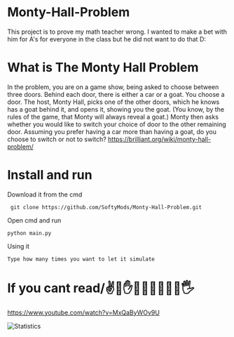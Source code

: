 # Monty-Hall-Problem
This project is to prove my math teacher wrong. I wanted to make a bet with him for A's for everyone in the class but he did not want to do that D:

# What is The Monty Hall Problem
In the problem, you are on a game show, being asked to choose between three doors. Behind each door, there is either a car or a goat. You choose a door. The host, Monty Hall, picks one of the other doors, which he knows has a goat behind it, and opens it, showing you the goat. (You know, by the rules of the game, that Monty will always reveal a goat.) Monty then asks whether you would like to switch your choice of door to the other remaining door. Assuming you prefer having a car more than having a goat, do you choose to switch or not to switch?
https://brilliant.org/wiki/monty-hall-problem/

# Install and run
Download it from the cmd
```
 git clone https://github.com/SoftyMods/Monty-Hall-Problem.git
```
Open cmd and run
```
python main.py
```
Using it
```
Type how many times you want to let it simulate
 ```
# If you cant read/✌️🤏✋👐🤙🤚👋👏🙌🖐
https://www.youtube.com/watch?v=MxQaByWOv9U

![Statistics](https://github-readme-stats.vercel.app/api?username=anuraghazra&repo=github-readme-stats&theme=midnight-purple)

